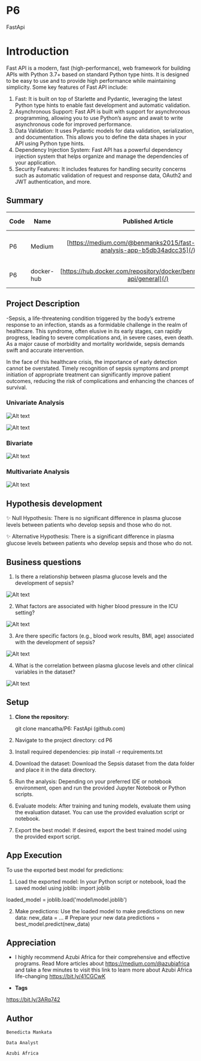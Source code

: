 # P6
FastApi

# Introduction 
Fast API is a modern, fast (high-performance), web framework for building APIs with Python 3.7+ based on standard Python type hints. It is designed to be easy to use and to provide high performance while maintaining simplicity. Some key features of Fast API include:

1. Fast: It is built on top of Starlette and Pydantic, leveraging the latest Python type hints to enable fast development and automatic validation.
2. Asynchronous Support: Fast API is built with support for asynchronous programming, allowing you to use Python’s async and await to write asynchronous code for improved performance.
3. Data Validation: It uses Pydantic models for data validation, serialization, and documentation. This allows you to define the data shapes in your API using Python type hints.
4. Dependency Injection System: Fast API has a powerful dependency injection system that helps organize and manage the dependencies of your application.
5. Security Features: It includes features for handling security concerns such as automatic validation of request and response data, OAuth2 and JWT authentication, and more. 


## Summary
| Code      | Name        | Published Article |  Deployed App |
|-----------|-------------|:-------------:|------:|
| P6  | Medium |  [https://medium.com/@benmanks2015/fast-api-sepsis-analysis-app-b5db34adcc35](/) | [Best Article Machine learning](/) |
| P6  | docker-hub|  [https://hub.docker.com/repository/docker/benmanks/sepsis-api/general](/) | [Interative docker hub](/) |

## Project Description
-Sepsis, a life-threatening condition triggered by the body’s extreme response to an infection, stands as a formidable challenge in the realm of healthcare. This syndrome, often elusive in its early stages, can rapidly progress, leading to severe complications and, in severe cases, even death. As a major cause of morbidity and mortality worldwide, sepsis demands swift and accurate intervention.

In the face of this healthcare crisis, the importance of early detection cannot be overstated. Timely recognition of sepsis symptoms and prompt initiation of appropriate treatment can significantly improve patient outcomes, reducing the risk of complications and enhancing the chances of survival.

### Univariate Analysis 

![Alt text](image/uni.png)

![Alt text](image/uv2.png)

### Bivariate 
![Alt text](image/bi.png)

### Multivariate Analysis 

![Alt text](image/mult.png)


## Hypothesis development 

✨ Null Hypothesis: There is no significant difference in plasma glucose levels between patients who develop sepsis and those who do not.

✨ Alternative Hypothesis: There is a significant difference in plasma glucose levels between patients who develop sepsis and those who do not.


## Business questions
1. Is there a relationship between plasma glucose levels and the development of sepsis?

![Alt text](image/q1.png)

2. What factors are associated with higher blood pressure in the ICU setting?

![Alt text](image/q2.png)

3. Are there specific factors (e.g., blood work results, BMI, age) associated with the development of sepsis?

![Alt text](image/q3.png)

4. What is the correlation between plasma glucose levels and other clinical variables in the dataset?

![Alt text](image/q4.png)



## Setup
1. **Clone the repository:**

   git clone mancatha/P6: FastApi (github.com) 

2. Navigate to the project directory:
    cd P6

3. Install required dependencies:
    pip install -r requirements.txt

4. Download the dataset:
    Download the Sepsis dataset from the data folder and place it in the data directory. 

5. Run the analysis:
    Depending on your preferred IDE or notebook environment, open and run the provided Jupyter Notebook or Python scripts. 

6. Evaluate models:
    After training and tuning models, evaluate them using the evaluation dataset. You can use the provided evaluation script or notebook.

7. Export the best model:
    If desired, export the best trained model using the provided export script.

## App Execution
To use the exported best model for predictions:
1. Load the exported model:
In your Python script or notebook, load the saved model using joblib:
import joblib

loaded_model = joblib.load('model\model.joblib')

2. Make predictions:
Use the loaded model to make predictions on new data:
new_data = ...  # Prepare your new data
predictions = best_model.predict(new_data)

## Appreciation
-   I highly recommend Azubi Africa for their comprehensive and effective programs. Read More articles about https://medium.com/@azubiafrica and take a few minutes to visit this link to learn more about Azubi Africa life-changing https://bit.ly/41CGCwK

-  **Tags**

https://bit.ly/3ARq742

## Author
`Benedicta Mankata`

`Data Analyst`

`Azubi Africa` 
